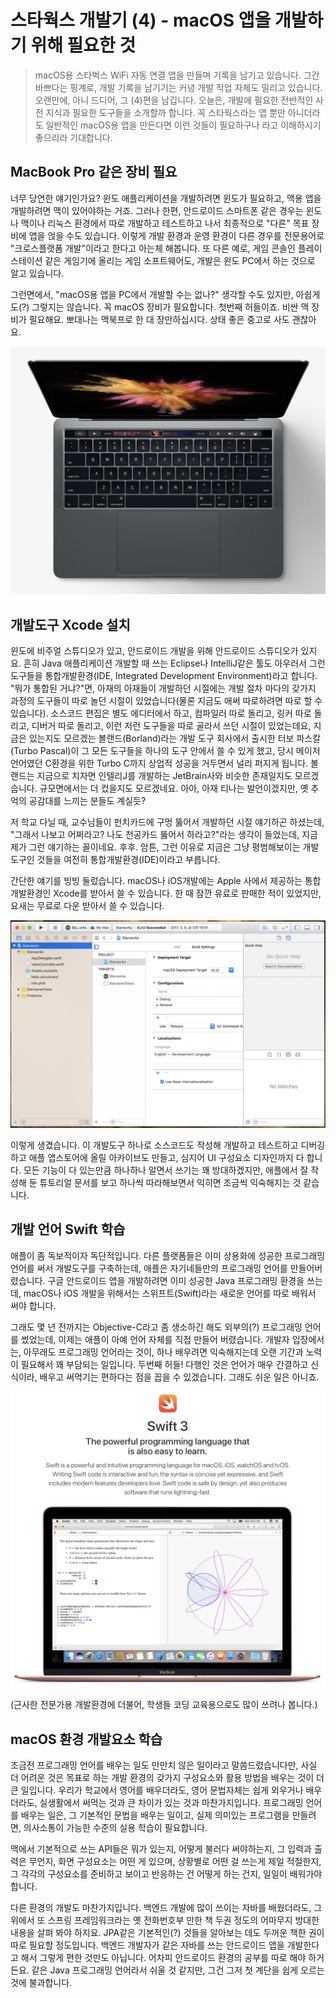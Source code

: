 # 스타웍스 개발기 (4) - macOS 앱을 개발하기 위해 필요한 것

> macOS용 스타벅스 WiFi 자동 연결 앱을 만들며 기록을 남기고 있습니다. 그간 바쁘다는 핑계로, 개발 기록을 남기기는 커녕 개발 작업 자체도 밀리고 있습니다. 오랜만에, 아니 드디어, 그 (4)편을 남깁니다. 오늘은, 개발에 필요한 전반적인 사전 지식과 필요한 도구들을 소개할까 합니다. 꼭 스타웍스라는 앱 뿐만 아니더라도 일반적인 macOS용 앱을 만든다면 이런 것들이 필요하구나 라고 이해하시기 좋으리라 기대합니다.

## MacBook Pro 같은 장비 필요

너무 당연한 얘기인가요? 윈도 애플리케이션을 개발하려면 윈도가 필요하고, 맥용 앱을 개발하려면 맥이 있어야하는 거죠. 그러나 한편, 안드로이드 스마트폰 같은 경우는 윈도나 맥이나 리눅스 환경에서 따로 개발하고 테스트하고 나서 최종적으로 "다른" 목표 장비에 앱을 얹을 수도 있습니다. 이렇게 개발 환경과 운영 환경이 다른 경우를 전문용어로 "크로스플랫폼 개발"이라고 한다고 아는체 해봅니다. 또 다른 예로, 게임 콘솔인 플레이스테이션 같은 게임기에 올리는 게임 소프트웨어도, 개발은 윈도 PC에서 하는 것으로 알고 있습니다.

그런면에서, "macOS용 앱을 PC에서 개발할 수는 없나?" 생각할 수도 있지만, 아쉽게도(?) 그렇지는 않습니다. 꼭 macOS 장비가 필요합니다. 첫번째 허들이죠. 비싼 맥 장비가 필요해요. 뽀대나는 맥북프로 한 대 장만하십시다. 상태 좋은 중고로 사도 괜찮아요.

![](starworks/macbookpro.png)

## 개발도구 Xcode 설치

윈도에 비주얼 스튜디오가 있고, 안드로이드 개발을 위해 안드로이드 스튜디오가 있지요. 흔히 Java 애플리케이션 개발할 때 쓰는 Eclipse나 IntelliJ같은 툴도 아우러서 그런 도구들을 통합개발환경(IDE, Integrated Development Environment)라고 합니다. "뭐가 통합된 거냐?"면, 아재의 아재들이 개발하던 시절에는 개발 절차 마다의 갖가지 과정의 도구들이 따로 놀던 시절이 있었습니다(물론 지금도 애써 따로하려면 따로 할 수 있습니다). 소스코드 편집은 별도 에디터에서 하고, 컴파일러 따로 돌리고, 링커 따로 돌리고, 디버거 따로 돌리고, 이런 저런 도구들을 따로 골라서 쓰던 시절이 있었는데요, 지금은 있는지도 모르겠는 볼랜드(Borland)라는 개발 도구 회사에서 출시한 터보 파스칼(Turbo Pascal)이 그 모든 도구들을 하나의 도구 안에서 쓸 수 있게 했고, 당시 메이저 언어였던 C환경을 위한 Turbo C까지 상업적 성공을 거두면서 널리 퍼지게 됩니다. 볼랜드는 지금으로 치자면 인텔리J를 개발하는 JetBrain사와 비슷한 존재일지도 모르겠습니다. 규모면에서는 더 컸을지도 모르겠네요. 아아, 아재 티나는 발언이겠지만, 옛 추억의 공감대를 느끼는 분들도 계실듯?

저 학교 다닐 때, 교수님들이 펀치카드에 구멍 뚫어서 개발하던 시절 얘기하곤 하셨는데, "그래서 나보고 어쩌라고? 나도 천공카드 뚫어서 하라고?"라는 생각이 들었는데, 지금 제가 그런 얘기하는 꼴이네요. 후후. 암튼, 그런 이유로 지금은 그냥 평범해보이는 개발도구인 것들을 여전히 통합개발환경(IDE)이라고 부릅니다.

간단한 얘기를 빙빙 둘렀습니다. macOS나 iOS개발에는 Apple 사에서 제공하는 통합 개발환경인 Xcode를 받아서 쓸 수 있습니다. 한 때 잠깐 유료로 판매한 적이 있었지만, 요새는 무료로 다운 받아서 쓸 수 있습니다.

![](starworks/xcode-main.png)

이렇게 생겼습니다. 이 개발도구 하나로 소스코드도 작성해 개발하고 테스트하고 디버깅하고 애플 앱스토어에 올릴 아카이브도 만들고, 심지어 UI 구성요소 디자인까지 다 합니다. 모든 기능이 다 있는만큼 하나하나 알면서 쓰기는 꽤 방대하겠지만, 애플에서 잘 작성해 둔 튜토리얼 문서를 보고 하나씩 따라해보면서 익히면 조금씩 익숙해지는 것 같습니다.

## 개발 언어 Swift 학습

애플이 좀 독보적이자 독단적입니다. 다른 플랫폼들은 이미 상용화에 성공한 프로그래밍 언어를 써서 개발도구를 구축하는데, 애플은 자기네들만의 프로그래밍 언어를 만들어버렸습니다. 구글 안드로이드 앱을 개발하려면 이미 성공한 Java 프로그래밍 환경을 쓰는데, macOS나 iOS 개발을 위해서는 스위프트(Swift)라는 새로운 언어를 따로 배워서 써야 합니다.

그래도 몇 년 전까지는 Objective-C라고 좀 생소하긴 해도 외부의(?) 프로그래밍 언어를 썼었는데, 이제는 애플이 아예 언어 자체를 직접 만들어 버렸습니다. 개발자 입장에서는, 아무래도 프로그래밍 언어라는 것이, 하나 배우려면 익숙해지는데 오랜 기간과 노력이 필요해서 꽤 부담되는 일입니다. 두번째 허들! 다행인 것은 언어가 매우 간결하고 신식이라, 배우고 써먹기는 편하다는 점을 꼽을 수 있겠습니다. 그래도 쉬운 일은 아니죠.

[![](starworks/swift.png)](https://developer.apple.com/swift/)

(근사한 전문가용 개발환경에 더불어, 학생들 코딩 교육용으로도 많이 쓰려나 봅니다.)

## macOS 환경 개발요소 학습

조금전 프로그래밍 언어를 배우는 일도 만만치 않은 일이라고 말씀드렸습니다만, 사실 더 어려운 것은 목표로 하는 개발 환경의 갖가지 구성요소와 활용 방법을 배우는 것이 더 큰 일입니다. 우리가 학교에서 영어를 배우더라도, 영어 문법자체는 쉽게 외우거나 배우더라도, 실생활에서 써먹는 것과 큰 차이가 있는 것과 마찬가지입니다. 프로그래밍 언어를 배우는 일은, 그 기본적인 문법을 배우는 일이고, 실제 의미있는 프로그램을 만들려면, 의사소통이 가능한 수준의 실용 학습이 필요합니다.

맥에서 기본적으로 쓰는 API들은 뭐가 있는지, 어떻게 불러다 써야하는지, 그 입력과 출력은 무언지, 화면 구성요소는 어떤 게 있으며, 상황별로 어떤 걸 쓰는게 제일 적절한지, 그 각각의 구성요소를 준비하고 보이고 반응하는 건 어떻게 하는 건지, 일일이 배워가야 합니다.

다른 환경의 개발도 마찬가지입니다. 백엔드 개발에 많이 쓰이는 자바를 배웠더라도, 그 위에서 또 스프링 프레임워크라는 옛 전화번호부 만한 책 두권 정도의 어마무지 방대한 내용을 살펴 봐야 하지요. JPA같은 기본적인(?) 것들을 알아보는 데도 두꺼운 책한 권이 따로 필요할 정도입니다. 백엔드 개발자가 같은 자바를 쓰는 안드로이드 앱을 개발한다고 해서 그렇게 편한 것만도 아닙니다. 어차피 안드로이드 환경의 공부를 따로 해야 하거든요. 같은 Java 프로그래밍 언어라서 쉬울 것 같지만, 그건 그저 첫 계단을 쉽게 오르는 것에 불과합니다.
